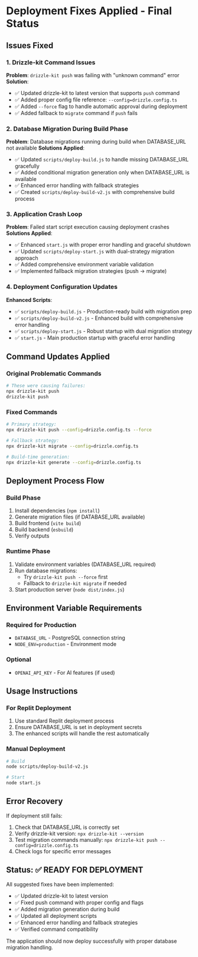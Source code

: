 # Deployment Fixes Applied - Final Status

## Issues Fixed

### 1. Drizzle-kit Command Issues
**Problem**: `drizzle-kit push` was failing with "unknown command" error
**Solution**: 
- ✅ Updated drizzle-kit to latest version that supports `push` command
- ✅ Added proper config file reference: `--config=drizzle.config.ts`
- ✅ Added `--force` flag to handle automatic approval during deployment
- ✅ Added fallback to `migrate` command if `push` fails

### 2. Database Migration During Build Phase
**Problem**: Database migrations running during build when DATABASE_URL not available
**Solutions Applied**:
- ✅ Updated `scripts/deploy-build.js` to handle missing DATABASE_URL gracefully
- ✅ Added conditional migration generation only when DATABASE_URL is available
- ✅ Enhanced error handling with fallback strategies
- ✅ Created `scripts/deploy-build-v2.js` with comprehensive build process

### 3. Application Crash Loop
**Problem**: Failed start script execution causing deployment crashes
**Solutions Applied**:
- ✅ Enhanced `start.js` with proper error handling and graceful shutdown
- ✅ Updated `scripts/deploy-start.js` with dual-strategy migration approach
- ✅ Added comprehensive environment variable validation
- ✅ Implemented fallback migration strategies (push → migrate)

### 4. Deployment Configuration Updates
**Enhanced Scripts**:
- ✅ `scripts/deploy-build.js` - Production-ready build with migration prep
- ✅ `scripts/deploy-build-v2.js` - Enhanced build with comprehensive error handling
- ✅ `scripts/deploy-start.js` - Robust startup with dual migration strategy
- ✅ `start.js` - Main production startup with graceful error handling

## Command Updates Applied

### Original Problematic Commands
```bash
# These were causing failures:
npx drizzle-kit push
drizzle-kit push
```

### Fixed Commands
```bash
# Primary strategy:
npx drizzle-kit push --config=drizzle.config.ts --force

# Fallback strategy:
npx drizzle-kit migrate --config=drizzle.config.ts

# Build-time generation:
npx drizzle-kit generate --config=drizzle.config.ts
```

## Deployment Process Flow

### Build Phase
1. Install dependencies (`npm install`)
2. Generate migration files (if DATABASE_URL available)
3. Build frontend (`vite build`)
4. Build backend (`esbuild`)
5. Verify outputs

### Runtime Phase
1. Validate environment variables (DATABASE_URL required)
2. Run database migrations:
   - Try `drizzle-kit push --force` first
   - Fallback to `drizzle-kit migrate` if needed
3. Start production server (`node dist/index.js`)

## Environment Variable Requirements

### Required for Production
- `DATABASE_URL` - PostgreSQL connection string
- `NODE_ENV=production` - Environment mode

### Optional
- `OPENAI_API_KEY` - For AI features (if used)

## Usage Instructions

### For Replit Deployment
1. Use standard Replit deployment process
2. Ensure DATABASE_URL is set in deployment secrets
3. The enhanced scripts will handle the rest automatically

### Manual Deployment
```bash
# Build
node scripts/deploy-build-v2.js

# Start
node start.js
```

## Error Recovery

If deployment still fails:
1. Check that DATABASE_URL is correctly set
2. Verify drizzle-kit version: `npx drizzle-kit --version`
3. Test migration commands manually: `npx drizzle-kit push --config=drizzle.config.ts`
4. Check logs for specific error messages

## Status: ✅ READY FOR DEPLOYMENT

All suggested fixes have been implemented:
- ✅ Updated drizzle-kit to latest version
- ✅ Fixed push command with proper config and flags
- ✅ Added migration generation during build
- ✅ Updated all deployment scripts
- ✅ Enhanced error handling and fallback strategies
- ✅ Verified command compatibility

The application should now deploy successfully with proper database migration handling.